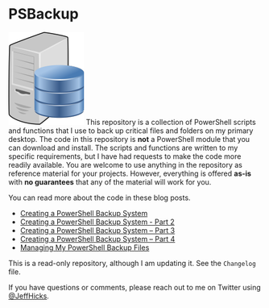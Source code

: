 # PSBackup

![data](assets/db.png) This repository is a collection of PowerShell scripts and functions that I use to back up critical files and folders on my primary desktop. The code in this repository is **not** a PowerShell module that you can download and install. The scripts and functions are written to my specific requirements, but I have had requests to make the code more readily available. You are welcome to use anything in the repository as reference material for your projects. However, everything is offered **as-is** with **no guarantees** that any of the material will work for you.

You can read more about the code in these blog posts.

- [Creating a PowerShell Backup System](https://jdhitsolutions.com/blog/powershell/6905/creating-a-powershell-backup-system/)
- [Creating a PowerShell Backup System - Part 2](https://jdhitsolutions.com/blog/powershell/6910/creating-a-powershell-backup-system-part-2/)
- [Creating a PowerShell Backup System – Part 3](https://jdhitsolutions.com/blog/powershell/6955/creating-a-powershell-backup-system-part-3/)
- [Creating a PowerShell Backup System – Part 4](https://jdhitsolutions.com/blog/powershell/6962/creating-a-powershell-backup-system-part-4/)
- [Managing My PowerShell Backup Files](https://jdhitsolutions.com/blog/powershell/7081/managing-my-powershell-backup-files/)

This is a read-only repository, although I am updating it. See the `Changelog` file.

If you have questions or comments, please reach out to me on Twitter using [@JeffHicks](https://twitter.com/jeffhicks).
